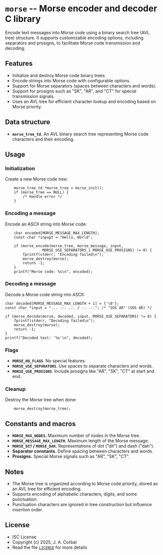 # `morse` -- Morse encoder and decoder C library

Encode text messages into Morse code using a binary search tree (AVL
tree) structure.  It supports customizable encoding options, including
separators and prosigns, to facilitate Morse code transmission and
decoding.

## Features

  - Initialize and destroy Morse code binary trees.
  - Encode strings into Morse code with configurable options.
  - Support for Morse separators (spaces between characters and words).
  - Support for prosigns such as "SK", "AR", and "CT" for special
    transmission signals.
  - Uses an AVL tree for efficient character lookup and encoding based
    on Morse priority.

## Data structure

  - **`morse_tree_td`.**  An AVL binary search tree representing Morse
    code characters and their encoding.

## Usage

### Initialization

Create a new Morse code tree:

        morse_tree_td *morse_tree = morse_init();
        if (morse_tree == NULL) {
            /* Handle error */
        }

### Encoding a message

Encode an ASCII string into Morse code:

        char encoded[MORSE_MESSAGE_MAX_LENGTH];
        const char *inpupt = "Hello, World";

        if (morse_encode(morse_tree, morse_message, input,
                     MORSE_USE_SEPARATORS | MORSE_USE_PROSIGNS) != 0) {
            fprintf(stderr, "Encoding failed\n");
            morse_destroy(morse);
            return -1;
        }
        printf("Morse code: %s\n", encoded);

### Decoding a message

Decode a Morse code string into ASCII:

    char decoded[MORSE_MESSAGE_MAX_LENGTH + 1] = {'\0'};
    const char *input = "... --- ... / .- .-."; /* "SOS AR" (SOS AR) */

    if (morse_decode(morse, decoded, input, MORSE_USE_SEPARATORS) != 0) {
        fprintf(stderr, "Decoding failed\n");
        morse_destroy(morse);
        return -1;
    }
    printf("Decoded text: '%s'\n", decoded);

### Flags

  - **`MORSE_NO_FLAGS`**.  No special features.
  - **`MORSE_USE_SEPARATORS`**.  Use spaces to separate characters and
    words.
  - **`MORSE_USE_PROSIGNS`**.  Include prosigns like "AR", "SK", "CT" at
    start and end.

### Cleanup

Destroy the Morse tree when done:

        morse_destroy(morse_tree);

## Constants and macros

  - **`MORSE_MAX_NODES`.**  Maximum number of nodes in the Morse tree.
  - **`MORSE_MESSAGE_MAX_LENGTH`.**  Maximum length of the Morse
    message.
  - **`MORSE_DIT` / `MORSE_DAH`.**  Representations of dot ("dit") and
    dash ("dah").
  - **Separator constants.**  Define spacing between characters and
    words.
  - **Prosigns.** Special Morse signals such as "AR", "SK", "CT".

## Notes

  - The Morse tree is organized according to Morse code priority, stored
    as an AVL tree for efficient encoding.
  - Supports encoding of alphabetic characters, digits, and some
    punctuation.
  - Punctuation characters are ignored in tree construction but
    influence insertion order.

## License

  - ISC License
  - Copyright (c) 2025, J. A. Corbal
  - Read the file [`LICENSE`](LICENSE) for more details
